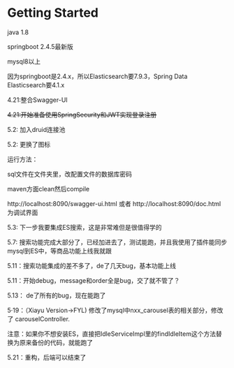 # Getting Started

java 1.8

springboot 2.4.5最新版

mysql8以上

因为springboot是2.4.x，所以Elasticsearch要7.9.3，Spring Data Elasticsearch要4.1.x

4.21:整合Swagger-UI

~~4.21:开始准备使用SpringSecurity和JWT实现登录注册~~

5.2: 加入druid连接池

5.2: 更换了图标


运行方法：

sql文件在文件夹里，改配置文件的数据库密码

maven方面clean然后compile

http://localhost:8090/swagger-ui.html  或者  http://localhost:8090/doc.html 为调试界面


5.3: 下一步我要集成ES搜索，这是非常难但是很值得学的

5.7: 搜索功能完成大部分了，已经加进去了，测试能跑，并且我使用了插件能同步mysql到ES中，等商品功能上线我就跟

5.11：搜索功能集成的差不多了，de了几天bug，基本功能上线

5.11：开始debug，message和order全是bug，交了就不管了？

5.13： de了所有的bug，现在能跑了

5·19：（Xiayu Version->FYL) 修改了mysql中nxx_carousel表的相关部分，修改了 carouselController.

注意：如果你不想安装ES，直接把IdleServiceImpl里的findIdleItem这个方法替换为原来备份的代码，就能跑了

5.21：重构，后端可以结束了
